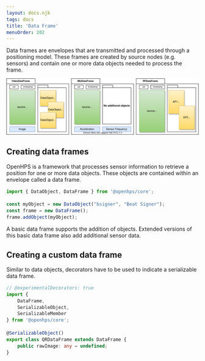 ```yaml
---
layout: docs.njk
tags: docs
title: 'Data Frame'
menuOrder: 202
---
```

Data frames are envelopes that are transmitted and processed through a positioning model. These frames are created by source nodes (e.g. sensors) and contain one or more data objects needed to process the frame.

![Data frame visualization](/docs/core/media/images/dataframe.svg)

## Creating data frames
OpenHPS is a framework that processes sensor information to retrieve a position for one or more data objects. These objects are contained within an envelope called a data frame.

```ts twoslash
import { DataObject, DataFrame } from '@openhps/core';

const myObject = new DataObject("bsigner", "Beat Signer");
const frame = new DataFrame();
frame.addObject(myObject);
```

A basic data frame supports the addition of objects. Extended versions of this basic data frame also add additional sensor data.

## Creating a custom data frame
Similar to data objects, decorators have to be used to indicate a serializable data frame.

```ts twoslash
// @experimentalDecorators: true
import { 
    DataFrame,
    SerializableObject,
    SerializableMember
} from '@openhps/core';

@SerializableObject()
export class QRDataFrame extends DataFrame {
    public rawImage: any = undefined;
}
```